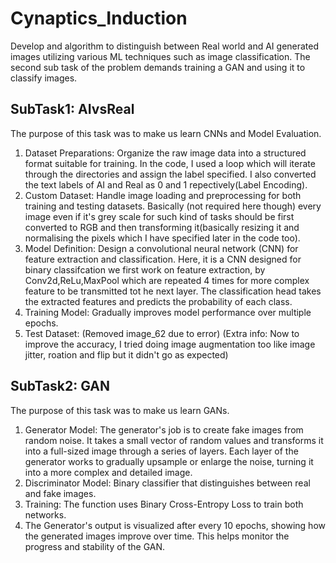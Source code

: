 # Cynaptics_Induction
Develop and algorithm to distinguish between Real world and AI generated images utilizing various ML techniques such as image classification. The second sub task of the problem demands training a GAN and using it to classify images. 
## SubTask1: AIvsReal
The purpose of this task was to make us learn CNNs and Model Evaluation.
1. Dataset Preparations: Organize the raw image data into a structured format suitable for training. In the code, I used a loop which will iterate through the directories and assign the label specified. I also converted the text labels of AI and Real as 0 and 1 repectively(Label Encoding).
2. Custom Dataset: Handle image loading and preprocessing for both training and testing datasets. Basically (not required here though) every image even if it's grey scale for such kind of tasks should be first converted to RGB and then transforming it(basically resizing it and normalising the pixels which I have specified later in the code too).
3. Model Definition: Design a convolutional neural network (CNN) for feature extraction and classification. Here, it is a CNN designed for binary classifcation we first work on feature extraction, by Conv2d,ReLu,MaxPool which are repeated 4 times for more complex feature to be transmitted tot he next layer. The classification head takes the extracted features and predicts the probability of each class.
4. Training Model: Gradually improves model performance over multiple epochs.
5. Test Dataset: (Removed image_62 due to error)
(Extra info: Now to improve the accuracy, I tried doing image augmentation too like image jitter, roation and flip but it didn't go as expected)

## SubTask2: GAN
The purpose of this task was to make us learn GANs.
1. Generator Model: The generator's job is to create fake images from random noise. It takes a small vector of random values and transforms it into a full-sized image through a series of layers. Each layer of the generator works to gradually upsample or enlarge the noise, turning it into a more complex and detailed image.
2. Discriminator Model: Binary classifier that distinguishes between real and fake images.
3. Training: The function uses Binary Cross-Entropy Loss to train both networks.
4. The Generator's output is visualized after every 10 epochs, showing how the generated images improve over time. This helps monitor the progress and stability of the GAN.
